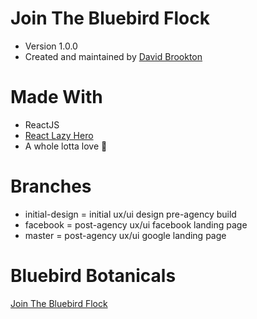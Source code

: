 # Join The Bluebird Flock
- Version 1.0.0
- Created and maintained by [David Brookton](https://github.com/davidbrookton)

# Made With
- ReactJS
- [React Lazy Hero](https://github.com/danistefanovic/react-lazy-hero)
- A whole lotta love :gift_heart:

# Branches
- initial-design = initial ux/ui design pre-agency build
- facebook = post-agency ux/ui facebook landing page
- master = post-agency ux/ui google landing page


# Bluebird Botanicals
[Join The Bluebird Flock](https://jointhebluebirdflock.com)
